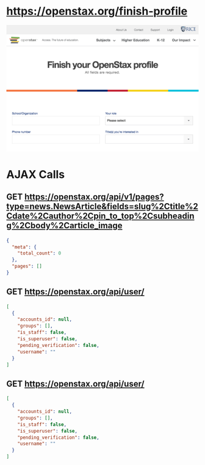 # https://openstax.org/finish-profile

![image](./screenshots/openstax.org_finish-profile.png)

# AJAX Calls

## GET https://openstax.org/api/v1/pages?type=news.NewsArticle&fields=slug%2Ctitle%2Cdate%2Cauthor%2Cpin_to_top%2Csubheading%2Cbody%2Carticle_image

```json
{
  "meta": {
    "total_count": 0
  },
  "pages": []
}
```

## GET https://openstax.org/api/user/

```json
[
  {
    "accounts_id": null,
    "groups": [],
    "is_staff": false,
    "is_superuser": false,
    "pending_verification": false,
    "username": ""
  }
]
```

## GET https://openstax.org/api/user/

```json
[
  {
    "accounts_id": null,
    "groups": [],
    "is_staff": false,
    "is_superuser": false,
    "pending_verification": false,
    "username": ""
  }
]
```

